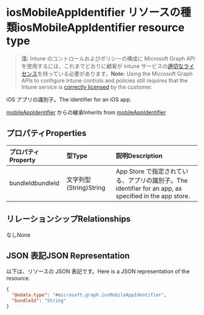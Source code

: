 # <a name="iosmobileappidentifier-resource-type"></a><span data-ttu-id="f17d0-101">iosMobileAppIdentifier リソースの種類</span><span class="sxs-lookup"><span data-stu-id="f17d0-101">iosMobileAppIdentifier resource type</span></span>

> <span data-ttu-id="f17d0-102">**注:** Intune のコントロールおよびポリシーの構成に Microsoft Graph API を使用するには、これまでどおりに顧客が Intune サービスの[適切なライセンス](https://go.microsoft.com/fwlink/?linkid=839381)を持っている必要があります。</span><span class="sxs-lookup"><span data-stu-id="f17d0-102">**Note:** Using the Microsoft Graph APIs to configure Intune controls and policies still requires that the Intune service is [correctly licensed](https://go.microsoft.com/fwlink/?linkid=839381) by the customer.</span></span>

<span data-ttu-id="f17d0-103">iOS アプリの識別子。</span><span class="sxs-lookup"><span data-stu-id="f17d0-103">The identifier for an iOS app.</span></span>

<span data-ttu-id="f17d0-104">[mobileAppIdentifier](../resources/intune_mam_mobileappidentifier.md) からの継承</span><span class="sxs-lookup"><span data-stu-id="f17d0-104">Inherits from [mobileAppIdentifier](../resources/intune_mam_mobileappidentifier.md)</span></span>

## <a name="properties"></a><span data-ttu-id="f17d0-105">プロパティ</span><span class="sxs-lookup"><span data-stu-id="f17d0-105">Properties</span></span>
|<span data-ttu-id="f17d0-106">プロパティ</span><span class="sxs-lookup"><span data-stu-id="f17d0-106">Property</span></span>|<span data-ttu-id="f17d0-107">型</span><span class="sxs-lookup"><span data-stu-id="f17d0-107">Type</span></span>|<span data-ttu-id="f17d0-108">説明</span><span class="sxs-lookup"><span data-stu-id="f17d0-108">Description</span></span>|
|:---|:---|:---|
|<span data-ttu-id="f17d0-109">bundleId</span><span class="sxs-lookup"><span data-stu-id="f17d0-109">bundleId</span></span>|<span data-ttu-id="f17d0-110">文字列型 (String)</span><span class="sxs-lookup"><span data-stu-id="f17d0-110">String</span></span>|<span data-ttu-id="f17d0-111">App Store で指定されている、アプリの識別子。</span><span class="sxs-lookup"><span data-stu-id="f17d0-111">The identifier for an app, as specified in the app store.</span></span>|

## <a name="relationships"></a><span data-ttu-id="f17d0-112">リレーションシップ</span><span class="sxs-lookup"><span data-stu-id="f17d0-112">Relationships</span></span>
<span data-ttu-id="f17d0-113">なし</span><span class="sxs-lookup"><span data-stu-id="f17d0-113">None</span></span>
## <a name="json-representation"></a><span data-ttu-id="f17d0-114">JSON 表記</span><span class="sxs-lookup"><span data-stu-id="f17d0-114">JSON Representation</span></span>
<span data-ttu-id="f17d0-115">以下は、リソースの JSON 表記です。</span><span class="sxs-lookup"><span data-stu-id="f17d0-115">Here is a JSON representation of the resource.</span></span>
<!--{
  "blockType": "resource",
  "@odata.type": "microsoft.graph.iosMobileAppIdentifier"
}-->
``` json
{
  "@odata.type": "#microsoft.graph.iosMobileAppIdentifier",
  "bundleId": "String"
}
```








